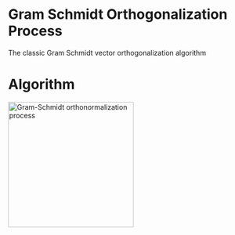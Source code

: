 # Gram Schmidt Orthogonalization Process
The classic Gram Schmidt vector orthogonalization algorithm

# Algorithm
<a title="Lucas Vieira / Public domain" href="https://commons.wikimedia.org/wiki/File:Gram-Schmidt_orthonormalization_process.gif"><img width="256" alt="Gram-Schmidt orthonormalization process" src="https://upload.wikimedia.org/wikipedia/commons/e/ee/Gram-Schmidt_orthonormalization_process.gif"></a>
